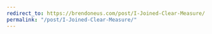 ```yaml
---
redirect_to: https://brendoneus.com/post/I-Joined-Clear-Measure/
permalink: "/post/I-Joined-Clear-Measure/"
---
```

